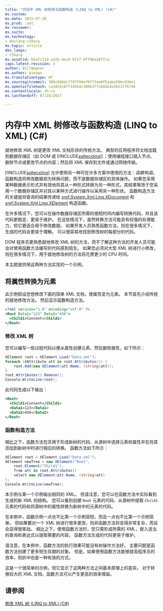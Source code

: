 ```yaml
---
title: "内存中 XML 树修改与函数构造 (LINQ to XML) (C#)"
ms.custom: 
ms.date: 2015-07-20
ms.prod: .net
ms.reviewer: 
ms.suite: 
ms.technology:
- devlang-csharp
ms.topic: article
dev_langs:
- CSharp
ms.assetid: b5afc31d-a325-4ec6-bf17-0ff90a20ffca
caps.latest.revision: 3
author: BillWagner
ms.author: wiwagn
ms.translationtype: HT
ms.sourcegitcommit: 306c608dc7f97594ef6f72ae0f5aaba596c936e1
ms.openlocfilehash: ca3d24c8ff145bdc30db3f71b8ab3e28217f67d8
ms.contentlocale: zh-cn
ms.lasthandoff: 07/28/2017

---
```

# <a name="in-memory-xml-tree-modification-vs-functional-construction-linq-to-xml-c"></a>内存中 XML 树修改与函数构造 (LINQ to XML) (C#)
就地修改 XML 树是更改 XML 文档形状的传统方法。 典型的应用程序将文档加载到数据存储区（如 DOM 或 [!INCLUDE[sqltecxlinq](~/includes/sqltecxlinq-md.md)]）；使用编程接口插入节点、删除节点或更改节点的内容；然后将 XML 保存到文件或通过网络传输。  
  
 [!INCLUDE[sqltecxlinq](~/includes/sqltecxlinq-md.md)] 允许使用另一种可在许多方案中使用的方法：*函数构造*。 函数构造将修改数据视为转换问题，而不是数据存储区的具体操作。 如果您采用某种数据表示形式并有效地将其从一种形式转换为另一种形式，其结果等效于您采用一个数据存储区并对其以某种方式进行操作以采用另一种形状。 函数构造方法的关键是将查询的结果传递给 <xref:System.Xml.Linq.XDocument> 和 <xref:System.Xml.Linq.XElement> 构造函数。  
  
 在许多情况下，您可以在操作数据存储区所需的很短时间内编写转换代码，并且该代码更稳定、更易于维护。 在这些情况下，虽然转换方法可能具有较强的处理能力，但它更适合用于修改数据。 如果开发人员熟悉函数方法，则在很多情况下，生成的代码会更易于理解。 可以很容易地找到修改树的每部分的代码。  
  
 DOM 程序员更熟悉就地修改 XML 树的方法，而不了解这种方法的开发人员可能会对使用函数方法编写的代码感到陌生。 如果您必须对大型 XML 树进行小修改，则在很多情况下，用于就地修改树的方法将花费更少的 CPU 时间。  
  
 本主题提供用这两种方法实现的一个示例。  
  
## <a name="transforming-attributes-into-elements"></a>将属性转换为元素  
 此示例假设您想修改下面的简单 XML 文档，使属性变为元素。 本节首先介绍传统的就地修改方法。 然后显示函数构造方法。  
  
```xml  
<?xml version="1.0" encoding="utf-8" ?>  
<Root Data1="123" Data2="456">  
  <Child1>Content</Child1>  
</Root>  
```  
  
### <a name="modifying-the-xml-tree"></a>修改 XML 树  
 您可以编写一些过程代码以便从属性创建元素，然后删除属性，如下所示：  
  
```csharp  
XElement root = XElement.Load("Data.xml");  
foreach (XAttribute att in root.Attributes()) {  
    root.Add(new XElement(att.Name, (string)att));  
}  
root.Attributes().Remove();  
Console.WriteLine(root);  
```  
  
 此代码生成以下输出：  
  
```xml  
<Root>  
  <Child1>Content</Child1>  
  <Data1>123</Data1>  
  <Data2>456</Data2>  
</Root>  
```  
  
### <a name="functional-construction-approach"></a>函数构造方法  
 相比之下，函数方法包含用于形成新树的代码、从源树中选择元素和属性并在将其添加到新树中时进行相应的转换。 函数方法如下所示：  
  
```csharp  
XElement root = XElement.Load("Data.xml");  
XElement newTree = new XElement("Root",  
    root.Element("Child1"),  
    from att in root.Attributes()  
    select new XElement(att.Name, (string)att)  
);  
Console.WriteLine(newTree);  
```  
  
 本示例与第一个示例输出相同的 XML。 但请注意，您可以在函数方法中实际看到生成的新 XML 的结构。 您可以看到创建 `Root` 元素的代码、从源树中提取 `Child1` 元素的代码和将源树中的属性转换为新树中的元素的代码。  
  
 在本例中，函数示例一点也不比第一个示例简短，而且一点也不比第一个示例简单。 但如果要对一个 XML 树进行很多更改，则非函数方法将变得非常复杂，而且会显得很笨拙。 相比之下，使用函数方法时，您只需形成所需的 XML，嵌入适当的查询和表达式以提取需要的内容。 函数方法生成的代码更易于维护。  
  
 请注意，在本例中，函数方法的执行效果可能没有树操作方法好。 主要问题是函数方法创建了更多短生存期的对象。 但是，如果使用函数方法能够提高程序员的效率，则折中也是一种有效的方式。  
  
 这是一个很简单的示例，但它显示了这两种方法之间基本原理上的差异。 对于转换较大的 XML 文档，函数方法可以产生更高的效率增益。  
  
## <a name="see-also"></a>请参阅  
 [修改 XML 树 (LINQ to XML) (C#)](../../../../csharp/programming-guide/concepts/linq/modifying-xml-trees-linq-to-xml.md)

